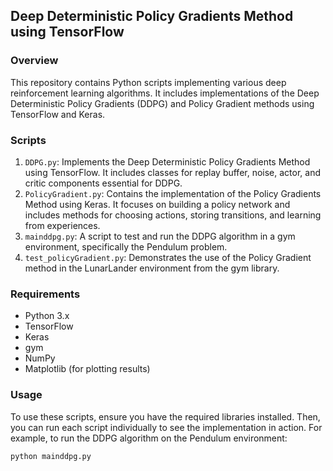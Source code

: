 ## Deep Deterministic Policy Gradients Method using TensorFlow

### Overview
This repository contains Python scripts implementing various deep reinforcement learning algorithms. It includes implementations of the Deep Deterministic Policy Gradients (DDPG) and Policy Gradient methods using TensorFlow and Keras.

### Scripts
1. `DDPG.py`: Implements the Deep Deterministic Policy Gradients Method using TensorFlow. It includes classes for replay buffer, noise, actor, and critic components essential for DDPG.
2. `PolicyGradient.py`: Contains the implementation of the Policy Gradients Method using Keras. It focuses on building a policy network and includes methods for choosing actions, storing transitions, and learning from experiences.
3. `mainddpg.py`: A script to test and run the DDPG algorithm in a gym environment, specifically the Pendulum problem.
4. `test_policyGradient.py`: Demonstrates the use of the Policy Gradient method in the LunarLander environment from the gym library.

### Requirements
- Python 3.x
- TensorFlow
- Keras
- gym
- NumPy
- Matplotlib (for plotting results)

### Usage
To use these scripts, ensure you have the required libraries installed. Then, you can run each script individually to see the implementation in action. For example, to run the DDPG algorithm on the Pendulum environment:

```bash
python mainddpg.py
